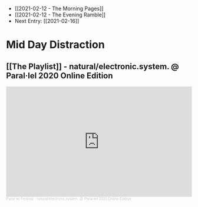 - [[2021-02-12 - The Morning Pages]]
- [[2021-02-12 - The Evening Ramble]]
- Next Entry: [[2021-02-16]]

# Mid Day Distraction

## [[The Playlist]] - natural/electronic.system. @ Paral·lel 2020 Online Edition

<iframe width="100%" height="300" scrolling="no" frameborder="no" allow="autoplay" src="https://w.soundcloud.com/player/?url=https%3A//api.soundcloud.com/tracks/888128212&color=%23ff5500&auto_play=false&hide_related=false&show_comments=true&show_user=true&show_reposts=false&show_teaser=true&visual=true"></iframe><div style="font-size: 10px; color: #cccccc;line-break: anywhere;word-break: normal;overflow: hidden;white-space: nowrap;text-overflow: ellipsis; font-family: Interstate,Lucida Grande,Lucida Sans Unicode,Lucida Sans,Garuda,Verdana,Tahoma,sans-serif;font-weight: 100;"><a href="https://soundcloud.com/parallelfestival" title="Paral·lel Festival" target="_blank" style="color: #cccccc; text-decoration: none;">Paral·lel Festival</a> · <a href="https://soundcloud.com/parallelfestival/naturalelectronicsystem-parallel-2020-online-edition" title="natural/electronic.system. @ Paral·lel 2020 Online Edition" target="_blank" style="color: #cccccc; text-decoration: none;">natural/electronic.system. @ Paral·lel 2020 Online Edition</a></div>